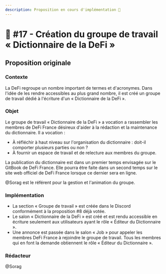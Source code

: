 ```yaml
---
description: Proposition en cours d'implémentation 🙌
---
```


# 📜 #17 - Création du groupe de travail « Dictionnaire de la DeFi »

## Proposition originale

### Contexte

La DeFi regroupe un nombre important de termes et d'acronymes. Dans l'idée de les rendre accessibles au plus grand nombre, il est créé un groupe de travail dédié à l'écriture d'un « Dictionnaire de la DeFi ».

### Objet

Le groupe de travail « Dictionnaire de la DeFi » a vocation a rassembler les membres de DeFi France désireux d'aider à la rédaction et la maintenance du dictionnaire. Il a vocation :

* À réfléchir à haut niveau sur l'organisation du dictionnaire : doit-il comporter plusieurs parties ou non ?
* À fournir un espace de travail et de relecture aux membres du groupe.

La publication du dictionnaire est dans un premier temps envisagée sur le GitBook de DeFi France. Elle pourra être faite dans un second temps sur le site web officiel de DeFi France lorsque ce dernier sera en ligne.

@Sorag est le référent pour la gestion et l'animation du groupe.

### Implémentation

* La section « Groupe de travail » est créée dans le Discord conformément à la proposition #8 déjà votée.
* Le salon « Dictionnaire de la DeFi » est créé et est rendu accessible en écriture seulement aux utilisateurs ayant le rôle « Éditeur du Dictionnaire ».
* Une annonce est passée dans le salon « Job » pour appeler les membres DeFi France à rejoindre le groupe de travail. Tous les membres qui en font la demande obtiennent le rôle « Éditeur du Dictionnaire ».

### Rédacteur

@Sorag
